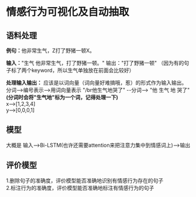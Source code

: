 # 情感行为可视化及自动抽取



<h2>语料处理</h2>

<b>例句：</b>他非常<keyword>生气</keyword>，Z打了野猪一顿X。

<b>输入：</b>"生气 他非常<keyword>生气</keyword>，打了野猪一顿。"    输出："打了野猪一顿"
（因为有的句子标了两个keyword，所以生气单独放在前面会比较好）

<b>处理输入输出：</b>
应该是以词向量（词向量好难搞哦，惹）的形式作为输入输出。分词-->编号表示-->用词向量表示
"/br他生气地哭了"  --分词-->   "他 生气 地 哭了"<b>(分词时会将"生气地"标为一个词，记得处理一下)</b><br>
x-->[1,2,3,4]<br>
y-->[0,0,0,1]

<h2>模型</h2>
大概是 输入-->Bi-LSTM(也许还需要attention来把注意力集中到情感词上)-->输出

<h2>评价模型</h2>
1.删除句子的准确度，评价模型能否准确地识别有情感行为存在的句子</br>
2.标注行为的准确度，评价模型能否准确地标注有情感行为的句子

